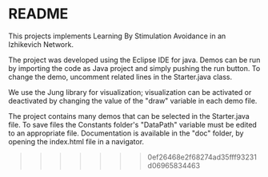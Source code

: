 # README #

This projects implements Learning By Stimulation Avoidance in an Izhikevich Network.

The project was developed using the Eclipse IDE for java. Demos can be run by importing the code as Java project and simply pushing the run button. To change the demo, uncomment related lines in the Starter.java class.

We use the Jung library for visualization; visualization can be activated or deactivated by changing the value of the "draw" variable in each demo file.

The project contains many demos that can be selected in the Starter.java file. To save files the Constants folder's "DataPath" variable must be edited to an appropriate file.
Documentation is available in the "doc" folder, by opening the index.html file in a navigator.
>>>>>>> 0ef26468e2f68274ad35fff93231d06965834463
